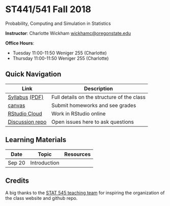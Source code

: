 # ST441/541 Fall 2018

Probability, Computing and Simulation in Statistics 

**Instructor**: Charlotte Wickham [wickhamc@oregonstate.edu](mailto:wickhamc@oregonstate.edu)

**Office Hours**: 

* Tuesday  11:00-11:50 Weniger 255 (Charlotte)
* Thursday 11:00-11:50 Weniger 255 (Charlotte)

## Quick Navigation

| Link                                            |  Description                                 |
|-------------------------------------------------|----------------------------------------------|
|[Syllabus](syllabus.html) [(PDF)](syllabus.pdf)  | Full details on the structure of the class   |
|[canvas](https://oregonstate.instructure.com/courses/1689180)  | Submit homeworks and see grades|
|[RStudio Cloud](https://rstudio.cloud)  | Work in RStudio online |
|[Discussion repo](https://github.com/ST541-Fall2018/Discussion) | Open issues here to ask questions |

## Learning Materials

| Date     | Topic                | Resources                             |
| -------- | -------------------- | ------------------------------------- |
| Sep 20   | Introduction         |                                       |    

## Credits

A big thanks to the [STAT 545 teaching team](https://github.com/STAT545-UBC) for inspiring the organization of the class website and github repo.